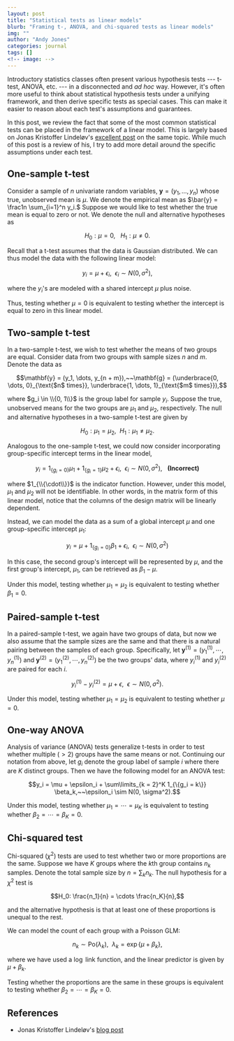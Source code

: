 ```yaml
---
layout: post
title: "Statistical tests as linear models"
blurb: "Framing t-, ANOVA, and chi-squared tests as linear models"
img: ""
author: "Andy Jones"
categories: journal
tags: []
<!-- image: -->
---
```


$$\DeclareMathOperator*{\argmin}{arg\,min}$$
$$\DeclareMathOperator*{\argmax}{arg\,max}$$

<style>
.column {
  float: left;
  width: 30%;
  padding: 5px;
}

/* Clear floats after image containers */
.row::after {
  content: "";
  clear: both;
  display: table;
}
</style>

Introductory statistics classes often present various hypothesis tests --- t-test, ANOVA, etc. --- in a disconnected and *ad hoc* way. However, it's often more useful to think about statistical hypothesis tests under a unifying framework, and then derive specific tests as special cases. This can make it easier to reason about each test's assumptions and guarantees.

In this post, we review the fact that some of the most common statistical tests can be placed in the framework of a linear model. This is largely based on Jonas Kristoffer Lindeløv's [excellent post](https://lindeloev.github.io/tests-as-linear/) on the same topic. While much of this post is a review of his, I try to add more detail around the specific assumptions under each test.

## One-sample t-test

Consider a sample of $n$ univariate random variables, $\mathbf{y} = (y_1, \dots, y_n)$ whose true, unobserved mean is $\mu.$ We denote the empirical mean as $\bar{y} = \frac1n \sum_{i=1}^n y_i.$ Suppose we would like to test whether the true mean is equal to zero or not. We denote the null and alternative hypotheses as

$$H_0: \mu = 0,~~~H_1: \mu \neq 0.$$

Recall that a t-test assumes that the data is Gaussian distributed. We can thus model the data with the following linear model:

$$y_i = \mu + \epsilon_i,~~\epsilon_i \sim N(0, \sigma^2),$$

where the $y_i$'s are modeled with a shared intercept $\mu$ plus noise. 


<!-- Notice that we can also write the estimation of $\bar{y}$ in terms of a linear model. Specifically, let $\mathbf{1}\_n$ denote a vector of ones of length $n.$ We can model the data as follows:

$$\mathbf{y} = \beta \mathbf{1}_n + \boldsymbol\epsilon,$$

where $\boldsymbol\epsilon$ is a zero-mean noise vector. The OLS estimator for $\beta$ is equal to the empirical mean:

$$\widehat{\beta} = \frac{\mathbf{1}_n^\top \mathbf{y}}{\mathbf{1}_n^\top \mathbf{1}_n} = \frac1n \sum_{i=1}^n y_i.$$ -->

Thus, testing whether $\mu = 0$ is equivalent to testing whether the intercept is equal to zero in this linear model.

<!-- 
A t-test performs this test by first making an assumption that $x_1, \dots, x_n$ are Gaussian random variables.  -->
<!-- 
### When $\sigma^2$ is known

Note that under the null hypothesis, $\bar{x} \sim N(0, \sigma^2_0 / n),$ which after standardizing $\bar{x}$ implies that

$$\frac{\bar{x} \sqrt{n}}{\sigma_0} \sim N(0, 1).$$

\begin{align}
p(\bar{x} > c | H_0) &= 1 - p(\bar{x} \leq c | H_0) \\\
&= 1 - p(\sqrt{n} \bar{x} / \sigma_0 \leq \sqrt{n} c / \sigma_0 | H_0) \\\
&= 1 - p(z \leq \sqrt{n} c / \sigma_0 | H_0) & z \sim N(0, 1) \\\
&= 1 - \Phi(\sqrt{n} c / \sigma_0).
\end{align}

If we define our tolerance level to be $\alpha$ (typically chosen to be $0.01$ or $0.05$), then the critical value is given by

$$c = \frac{\sigma_0 \Phi^{-1}(1 - \alpha)}{\sqrt{n}}.$$


### When $\sigma^2$ is unknown -->

## Two-sample t-test

In a two-sample t-test, we wish to test whether the means of two groups are equal. Consider data from two groups with sample sizes $n$ and $m$. Denote the data as

$$\mathbf{y} = (y_1, \dots, y_{n + m}),~~\mathbf{g} = (\underbrace{0, \dots, 0}_{\text{$n$ times}}, \underbrace{1, \dots, 1}_{\text{$m$ times}}),$$

where $g_i \in \\{0, 1\\}$ is the group label for sample $y_i.$ Suppose the true, unobserved means for the two groups are $\mu_1$ and $\mu_2,$ respectively. The null and alternative hypotheses in a two-sample t-test are given by

$$H_0: \mu_1 = \mu_2,~~H_1: \mu_1 \neq \mu_2.$$

Analogous to the one-sample t-test, we could now consider incorporating group-specific intercept terms in the linear model,

$$y_i = 1_{\{g_i = 0\}} \mu_1 + 1_{\{g_i = 1\}} \mu_2 + \epsilon_i,~~\epsilon_i \sim N(0, \sigma^2),~~~\textbf{(Incorrect)}$$

where $1_{\\{\cdot\\}}$ is the indicator function. However, under this model, $\mu_1$ and $\mu_2$ will not be identifiable. In other words, in the matrix form of this linear model, notice that the columns of the design matrix will be linearly dependent.

Instead, we can model the data as a sum of a global intercept $\mu$ and one group-specific intercept $\mu_1:$

$$y_i = \mu + 1_{\{g_i = 0\}} \beta_1 + \epsilon_i,~~\epsilon_i \sim N(0, \sigma^2)$$

In this case, the second group's intercept will be represented by $\mu,$ and the first group's intercept, $\mu_1,$ can be retrieved as $\beta_1 - \mu.$

Under this model, testing whether $\mu_1 = \mu_2$ is equivalent to testing whether $\beta_1 = 0.$

## Paired-sample t-test

In a paired-sample t-test, we again have two groups of data, but now we also assume that the sample sizes are the same and that there is a natural pairing between the samples of each group. Specifically, let $\mathbf{y}^{(1)} = (y_1^{(1)}, \cdots, y_n^{(1)})$ and $\mathbf{y}^{(2)} = (y_1^{(2)}, \cdots, y_n^{(2)})$ be the two groups' data, where $y_i^{(1)}$ and $y_i^{(2)}$ are paired for each $i.$

$$y_i^{(1)} - y_i^{(2)} = \mu + \epsilon,~~\epsilon \sim N(0, \sigma^2).$$

Under this model, testing whether $\mu_1 = \mu_2$ is equivalent to testing whether $\mu = 0.$

## One-way ANOVA

Analysis of variance (ANOVA) tests generalize t-tests in order to test whether multiple ($> 2$) groups have the same means or not. Continuing our notation from above, let $g_i$ denote the group label of sample $i$ where there are $K$ distinct groups. Then we have the following model for an ANOVA test:

$$y_i = \mu + \epsilon_i + \sum\limits_{k = 2}^K 1_{\{g_i = k\}} \beta_k,~~\epsilon_i \sim N(0, \sigma^2).$$

Under this model, testing whether $\mu_1 = \cdots = \mu_K$ is equivalent to testing whether $\beta_2 = \cdots = \beta_K = 0.$

## Chi-squared test

Chi-squared ($\chi^2$) tests are used to test whether two or more proportions are the same. Suppose we have $K$ groups where the $k$th group contains $n_k$ samples. Denote the total sample size by $n = \sum_k n_k.$ The null hypothesis for a $\chi^2$ test is

$$H_0: \frac{n_1}{n} = \cdots \frac{n_K}{n},$$

and the alternative hypothesis is that at least one of these proportions is unequal to the rest.

We can model the count of each group with a Poisson GLM:

$$n_k \sim \text{Po}(\lambda_k),~~\lambda_k = \exp\left\{ \mu + \beta_k \right\},$$

where we have used a $\log$ link function, and the linear predictor is given by $\mu + \beta_k.$

Testing whether the proportions are the same in these groups is equivalent to testing whether $\beta_2 = \cdots = \beta_K = 0.$

<!-- 
## ANOVA family

Below, we specify several members of the analysis of variance (ANOVA) tests as linear models.



### Two-way ANOVA

$$y_i = \mu + \epsilon_i + \sum\limits_{k = 2}^K 1_{\{g_i = k\}} \beta_k + \sum\limits_{k = 2}^{K^\prime} 1_{\{h_i = k\}} \beta_k + \sum\limits_{k = 2}^K 1_{\{g_i = k\}} \beta_k,~~\epsilon_i \sim N(0, \sigma^2).$$

### ANCOVA

### MANOVA
 -->



## References

- Jonas Kristoffer Lindeløv's [blog post](https://lindeloev.github.io/tests-as-linear/)
